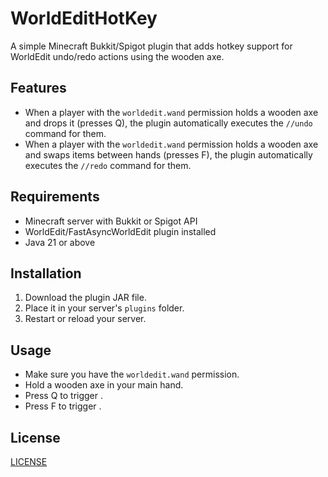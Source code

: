 # WorldEditHotKey

A simple Minecraft Bukkit/Spigot plugin that adds hotkey support for WorldEdit undo/redo actions using the wooden axe.

## Features

- When a player with the `worldedit.wand` permission holds a wooden axe and drops it (presses Q), the plugin automatically executes the `//undo` command for them.
- When a player with the `worldedit.wand` permission holds a wooden axe and swaps items between hands (presses F), the plugin automatically executes the `//redo` command for them.

## Requirements

- Minecraft server with Bukkit or Spigot API
- WorldEdit/FastAsyncWorldEdit plugin installed
- Java 21 or above

## Installation

1. Download the plugin JAR file.
2. Place it in your server's `plugins` folder.
3. Restart or reload your server.

## Usage

- Make sure you have the `worldedit.wand` permission.
- Hold a wooden axe in your main hand.
- Press Q to trigger .
- Press F to trigger .

## License

[LICENSE](LICENSE)